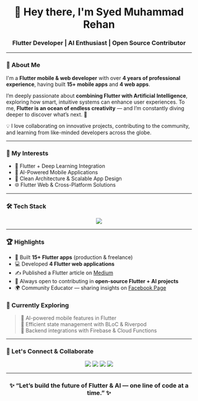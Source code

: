 <h1 align="center">👋 Hey there, I'm Syed Muhammad Rehan</h1>
<h3 align="center">Flutter Developer | AI Enthusiast | Open Source Contributor</h3>

---

### 🚀 About Me  

I'm a **Flutter mobile & web developer** with over **4 years of professional experience**, having built **15+ mobile apps** and **4 web apps**.  

I’m deeply passionate about **combining Flutter with Artificial Intelligence**, exploring how smart, intuitive systems can enhance user experiences. To me, **Flutter is an ocean of endless creativity** — and I’m constantly diving deeper to discover what’s next. 🌊  

💡 I love collaborating on innovative projects, contributing to the community, and learning from like-minded developers across the globe.  

---

### 🧠 My Interests  
- 🧩 Flutter + Deep Learning Integration  
- 🤖 AI-Powered Mobile Applications  
- 🧱 Clean Architecture & Scalable App Design  
- 🌐 Flutter Web & Cross-Platform Solutions  

---

### 🛠️ Tech Stack  
<p align="center">
  <img src="https://skillicons.dev/icons?i=flutter,dart,firebase,python,tensorflow,github,git,figma,vscode" />
</p>

---

### 🏆 Highlights  
- 📱 Built **15+ Flutter apps** (production & freelance)  
- 💻 Developed **4 Flutter web applications**  
- ✍️ Published a Flutter article on [Medium](https://medium.com/@syedrehann)  
- 🎯 Always open to contributing in **open-source Flutter + AI projects**  
- 🌍 Community Educator — sharing insights on [Facebook Page](https://www.facebook.com/flutterwithrehan)

### 🌱 Currently Exploring  
> 🔹 AI-powered mobile features in Flutter  
> 🔹 Efficient state management with BLoC & Riverpod  
> 🔹 Backend integrations with Firebase & Cloud Functions  

---

### 💬 Let's Connect & Collaborate  

<p align="center">
  <a href="https://www.linkedin.com/in/syedrehan55"><img src="https://img.shields.io/badge/LinkedIn-blue?style=for-the-badge&logo=linkedin" /></a>
  <a href="https://www.facebook.com/flutterwithrehan"><img src="https://img.shields.io/badge/Facebook-1877F2?style=for-the-badge&logo=facebook&logoColor=white" /></a>
  <a href="https://medium.com/@syedrehann"><img src="https://img.shields.io/badge/Medium-black?style=for-the-badge&logo=medium" /></a>
  <a href="mailto:syedrehann@gmail.com"><img src="https://img.shields.io/badge/Email-D14836?style=for-the-badge&logo=gmail&logoColor=white" /></a>
</p>

---

<h3 align="center">✨ “Let’s build the future of Flutter & AI — one line of code at a time.” ✨</h3>

